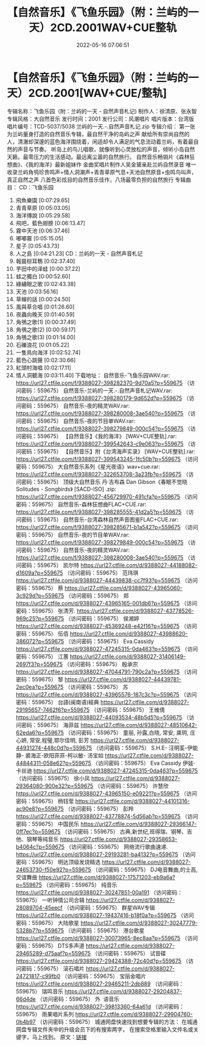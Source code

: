 ﻿---
title: 【自然音乐】《飞鱼乐园》（附：兰屿的一天）2CD.2001WAV+CUE整轨
date: 2022-05-16 07:06:51
categories: 古典音乐、新世纪、纯音雅乐
tags: 纯音雅乐
---
# 【自然音乐】《飞鱼乐园》（附：兰屿的一天）2CD.2001[WAV+CUE/整轨]

专辑名称：飞鱼乐园（附：兰屿的一天 -
自然声音札记)
制作人：徐清原、张永智
专辑风格：大自然音乐
发行时间：2001
发行公司：风潮唱片
唱片版本：台湾版
唱片编号：TCD-5037/5038
兰屿的一天.-.自然声音札记.zip
专辑介绍：
第一张为兰屿量身打造的自然音乐专辑，最自然干净的岛屿之声
献给所有崇尚自然的人，清澈却深邃的蓝色海洋围绕着，闲适却令人满足的气息流动着兰屿，有着最自然的声音与节奏。
听岛上的鸟儿唱歌，就像听到心灵放松的声音，倾听小岛自然天籁。最零压力的生活感动。最远离尘嚣的自然旅行。
自然音乐畅销片《森林狂想曲》、《我的海洋》最新姐妹作
金曲奖唱片制作人吴金黛亲赴兰屿自然录音
唯一收录兰屿角鸮珍贵鸣声+情人洞潮声+青青草原气息+天池自然原音+虫鸣鸟叫声，真正自然之声
八首色彩炫目的自然音乐佳作，八场最零负担的自然旅行
专辑曲目：
CD：飞鱼乐园
01. 飛魚樂園
[0:07:29.65]
02. 青青草原
[0:05:03.05]
03. 海洋傳說
[0:05:29.58]
04. 飛吧，藍色翅膀
[0:06:13.47]
05. 霧中天池
[0:06:37.46]
06. 嘟嘟霧
[0:05:15.05]
07. 星子
[0:05:43.73]
08. 人之島
[0:04:21.23]
CD：兰屿的一天 - 自然声音札记
01. 報晨棕耳鵯
[0:02:37.40]
02. 芋田中的泽蛙
[0:00:37.22]
03. 蛙之獨白
[0:00:52.60]
04. 綠繡眼之歌
[0:02:43.38]
05. 天池
[0:03:56.16]
06. 草蟬的話
[0:00:24.50]
07. 風與草合唱
[0:01:26.60]
08. 夜蟲向晚天
[0:01:40.59]
09. 角鴞之歌(1)
[0:00:37.49]
10. 角鴞之歌(2)
[0:00:59.17]
11. 角鴞之歌(3)
[0:01:14.00]
12. 石礫浪花
[0:01:05.22]
13. 一隻鳥向海洋
[0:02:52.74]
14. 藍色心跳聲
[0:02:30.66]
15. 紅頭村海唱
[0:02:17.11]
16. 情人洞聽海
[0:03:11.40]
下载地址：
自然音乐-飞鱼乐园WAV.rar: https://url27.ctfile.com/f/9388027-398282370-9d70a5?p=559675
（访问密码：559675）
自然音乐-兰屿的一天.-.自然声音札记WAV.rar: https://url27.ctfile.com/f/9388027-398280179-9d652d?p=559675
（访问密码：559675）
自然音乐-夜的精灵WAV.rar: https://url27.ctfile.com/f/9388027-398280008-3ae540?p=559675
（访问密码：559675）
自然音乐-夜的节目单WAV.rar: https://url27.ctfile.com/f/9388027-398279849-000c54?p=559675
（访问密码：559675）
【自然音乐】《我的海洋》 [WAV+CUE整轨].rar: https://url27.ctfile.com/f/9388027-399542643-c9e063?p=559675
（访问密码：559675）
【自然音乐】附《台湾海声实录》 [WAV+CUE整轨].rar: https://url27.ctfile.com/f/9388027-399543245-1fc50b?p=559675
（访问密码：559675）
大自然音乐系列《星光夜语》wav+cue.rar: https://url27.ctfile.com/f/9388027-322653708-3a23fb?p=559675
（访问密码：559675）
顶级大自然音乐 丹·吉布森 Dan Gibson《春眠不觉晓Solitudes - Songbirds》 [SACD-ISO]
.zip: https://url27.ctfile.com/f/9388027-456729970-491cfa?p=559675
（访问密码：559675）
自然音乐-森林狂想曲FLAC+CUE.rar: https://url27.ctfile.com/f/9388027-398285555-41d2a5?p=559675
（访问密码：559675）
自然音乐-台湾森林自然声音图鉴FLAC+CUE.rar: https://url27.ctfile.com/f/9388027-398285671-b1a542?p=559675
（访问密码：559675）
自然音乐-夜的节目单WAV.rar: https://url27.ctfile.com/f/9388027-398279849-000c54?p=559675
（访问密码：559675）
自然音乐-夜的精灵WAV.rar: https://url27.ctfile.com/f/9388027-398280008-3ae540?p=559675
（访问密码：559675）
凯尔特
https://url27.ctfile.com/d/9388027-44188082-d1609a?p=559675
（访问密码：559675）
范玮琪
https://url27.ctfile.com/d/9388027-44439838-cc7f93?p=559675
（访问密码：559675）
蔡
https://url27.ctfile.com/d/9388027-43965060-3c929d?p=559675
（访问密码：559675）
郑
https://url27.ctfile.com/d/9388027-43965165-001db6?p=559675
（访问密码：559675）
张清芳.
https://url27.ctfile.com/d/9388027-43778526-969c25?p=559675
（访问密码：559675）
侯湘婷
https://url27.ctfile.com/d/9388027-45369248-e42f16?p=559675
（访问密码：559675）
伍佰
https://url27.ctfile.com/d/9388027-43988620-386072?p=559675
（访问密码：559675）
Eva.Cassidy
https://url27.ctfile.com/d/9388027-47245315-0da463?p=559675
（访问密码：559675）
江蕙
https://url27.ctfile.com/d/9388027-31406149-2697f3?p=559675
（访问密码：559675）
殷承宗
https://url27.ctfile.com/d/9388027-47044791-790c2a?p=559675
（访问密码：559675）
黎
https://url27.ctfile.com/d/9388027-44439781-2ec0ea?p=559675
（访问密码：559675）
苏
https://url27.ctfile.com/d/9388027-43965576-187c3c?p=559675
（访问密码：559675）
台語(闽南语)經典
https://url27.ctfile.com/d/9388027-29195657-7462f6?p=559675
（访问密码：559675）
王维倩
https://url27.ctfile.com/d/9388027-44093534-48b5d5?p=559675
（访问密码：559675）
海菲兹
https://url27.ctfile.com/d/9388027-48510642-62eda6?p=559675
（访问密码：559675）
童丽, 孙露,白晓, 常安, 龚玥, 庄心妍, 常安,程璧,鄂尔佳明, 彭芳
https://url27.ctfile.com/d/9388027-44931274-448c0d?p=559675
（访问密码：559675）
S.H.E- 汪明荃-伊能静- 裘海正-欧阳菲菲-柯以敏- 汤宝如
https://url27.ctfile.com/d/9388027-44844311-058e62?p=559675
（访问密码：559675）
Eva Cassidy
伊娃·卡丝迪
https://url27.ctfile.com/d/9388027-47245315-0da463?p=559675
（访问密码：559675）
徐小凤
https://url27.ctfile.com/d/9388027-29364080-900e32?p=559675
（访问密码：559675）
许慧欣
https://url27.ctfile.com/d/9388027-43965150-e09221?p=559675
（访问密码：559675）
杨钰莹
https://url27.ctfile.com/d/9388027-44101316-ac90e8?p=559675
（访问密码：559675）
彭羚
https://url27.ctfile.com/d/9388027-43778874-5d56ab?p=559675
（访问密码：559675）
中国民乐
https://url27.ctfile.com/d/9388027-29366147-0ff7ec?p=559675
（访问密码：559675）
古典,新世纪,班得瑞、钢琴、吉他、钢琴等纯音乐
https://url27.ctfile.com/d/9388027-29358653-b4064c?p=559675
（访问密码：559675）
网络流行歌曲速递.
https://url27.ctfile.com/d/9388027-29193281-ba4132?p=559675
（访问密码：559675）
明达顶级发烧精选
https://url27.ctfile.com/d/9388027-24653730-f50e92?p=559675
（访问密码：559675）
DJ电音舞曲,的士高, 交谊舞曲
https://url27.ctfile.com/d/9388027-17571203-eb9a6a?p=559675
（访问密码：559675）
纯音乐
https://url27.ctfile.com/d/9388027-30247851-00a191
（访问密码：559675）
一听钟情公司合辑
https://url27.ctfile.com/d/9388027-28089704-45eecf
（访问密码：559675）
群星WAV专辑
https://url27.ctfile.com/d/9388027-19437416-b18f0a?p=559675
（访问密码：559675）
大陆歌星
https://url27.ctfile.com/d/9388027-30247779-5328b7?p=559675
（访问密码：559675）
港台歌星
https://url27.ctfile.com/d/9388027-30073965-8ec8aa?p=559675
（访问密码：559675）
DTS多声道
https://url27.ctfile.com/d/9388027-29465289-d75aaf?p=559675
（访问密码：559675）
试音碟
https://url27.ctfile.com/d/9388027-29424388-72c40d?p=559675
（访问密码：559675）
滚石唱片
https://url27.ctfile.com/d/9388027-24721817-c99fb0
（访问密码：559675）
宝丽金唱片
https://url27.ctfile.com/d/9388027-29465211-2db889
（访问密码：559675）
瑞鸣音乐
https://url27.ctfile.com/d/9388027-29204837-66d4de
（访问密码：559675）
外  语音乐
https://url27.ctfile.com/d/9388027-39813360-64a61d
（访问密码：559675）
雨果唱片系列
https://url27.ctfile.com/d/9388027-29904760-0b4b97
（访问密码：559675）
城通网盘快速找到想要专辑的方法：
在城通网盘专辑文件夹中的升级会员下的有搜索两字，
在搜索空格里输入文件名或关键字，马上找到。
原文：[链接](https://blog.sina.com.cn/s/blog_1647c7e7601030x9c.html)